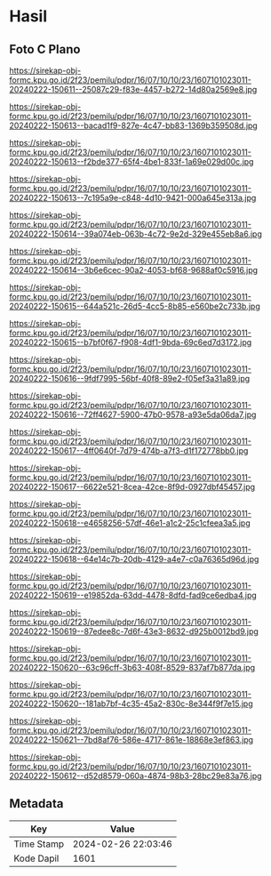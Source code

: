 # Hasil

## Foto C Plano

https://sirekap-obj-formc.kpu.go.id/2f23/pemilu/pdpr/16/07/10/10/23/1607101023011-20240222-150611--25087c29-f83e-4457-b272-14d80a2569e8.jpg

https://sirekap-obj-formc.kpu.go.id/2f23/pemilu/pdpr/16/07/10/10/23/1607101023011-20240222-150613--bacad1f9-827e-4c47-bb83-1369b359508d.jpg

https://sirekap-obj-formc.kpu.go.id/2f23/pemilu/pdpr/16/07/10/10/23/1607101023011-20240222-150613--f2bde377-65f4-4be1-833f-1a69e029d00c.jpg

https://sirekap-obj-formc.kpu.go.id/2f23/pemilu/pdpr/16/07/10/10/23/1607101023011-20240222-150613--7c195a9e-c848-4d10-9421-000a645e313a.jpg

https://sirekap-obj-formc.kpu.go.id/2f23/pemilu/pdpr/16/07/10/10/23/1607101023011-20240222-150614--39a074eb-063b-4c72-9e2d-329e455eb8a6.jpg

https://sirekap-obj-formc.kpu.go.id/2f23/pemilu/pdpr/16/07/10/10/23/1607101023011-20240222-150614--3b6e6cec-90a2-4053-bf68-9688af0c5916.jpg

https://sirekap-obj-formc.kpu.go.id/2f23/pemilu/pdpr/16/07/10/10/23/1607101023011-20240222-150615--644a521c-26d5-4cc5-8b85-e560be2c733b.jpg

https://sirekap-obj-formc.kpu.go.id/2f23/pemilu/pdpr/16/07/10/10/23/1607101023011-20240222-150615--b7bf0f67-f908-4df1-9bda-69c6ed7d3172.jpg

https://sirekap-obj-formc.kpu.go.id/2f23/pemilu/pdpr/16/07/10/10/23/1607101023011-20240222-150616--9fdf7995-56bf-40f8-89e2-f05ef3a31a89.jpg

https://sirekap-obj-formc.kpu.go.id/2f23/pemilu/pdpr/16/07/10/10/23/1607101023011-20240222-150616--72ff4627-5900-47b0-9578-a93e5da06da7.jpg

https://sirekap-obj-formc.kpu.go.id/2f23/pemilu/pdpr/16/07/10/10/23/1607101023011-20240222-150617--4ff0640f-7d79-474b-a7f3-d1f172778bb0.jpg

https://sirekap-obj-formc.kpu.go.id/2f23/pemilu/pdpr/16/07/10/10/23/1607101023011-20240222-150617--6622e521-8cea-42ce-8f9d-0927dbf45457.jpg

https://sirekap-obj-formc.kpu.go.id/2f23/pemilu/pdpr/16/07/10/10/23/1607101023011-20240222-150618--e4658256-57df-46e1-a1c2-25c1cfeea3a5.jpg

https://sirekap-obj-formc.kpu.go.id/2f23/pemilu/pdpr/16/07/10/10/23/1607101023011-20240222-150618--64e14c7b-20db-4129-a4e7-c0a76365d96d.jpg

https://sirekap-obj-formc.kpu.go.id/2f23/pemilu/pdpr/16/07/10/10/23/1607101023011-20240222-150619--e19852da-63dd-4478-8dfd-fad9ce6edba4.jpg

https://sirekap-obj-formc.kpu.go.id/2f23/pemilu/pdpr/16/07/10/10/23/1607101023011-20240222-150619--87edee8c-7d6f-43e3-8632-d925b0012bd9.jpg

https://sirekap-obj-formc.kpu.go.id/2f23/pemilu/pdpr/16/07/10/10/23/1607101023011-20240222-150620--63c96cff-3b63-408f-8529-837af7b877da.jpg

https://sirekap-obj-formc.kpu.go.id/2f23/pemilu/pdpr/16/07/10/10/23/1607101023011-20240222-150620--181ab7bf-4c35-45a2-830c-8e344f9f7e15.jpg

https://sirekap-obj-formc.kpu.go.id/2f23/pemilu/pdpr/16/07/10/10/23/1607101023011-20240222-150621--7bd8af76-586e-4717-861e-18868e3ef863.jpg

https://sirekap-obj-formc.kpu.go.id/2f23/pemilu/pdpr/16/07/10/10/23/1607101023011-20240222-150612--d52d8579-060a-4874-98b3-28bc29e83a76.jpg


## Metadata

| Key        | Value               |
| ---------- | ------------------- |
| Time Stamp | 2024-02-26 22:03:46 |
| Kode Dapil | 1601                |



